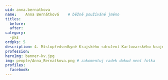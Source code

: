 ```yaml
---
uid: anna.bernatkova
name:    Anna Bernátková 	# běžně používáné jméno
titles:
  before: 
  after:
category:
  -pks
ordpks: 5
description: 4. Místopředsedkyně Krajského sdružení Karlovarského kraje
profession:
heroImg: banner-kv.jpg
img: people/Anna_Bernatkova.png # zakomentuj radek dokud není fotka
profiles:
  facebook:
---
```

